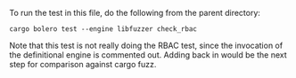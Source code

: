 To run the test in this file, do the following from the parent directory:
```
cargo bolero test --engine libfuzzer check_rbac
```

Note that this test is not really doing the RBAC test, since the invocation
of the definitional engine is commented out. Adding back in would be the
next step for comparison against cargo fuzz.
